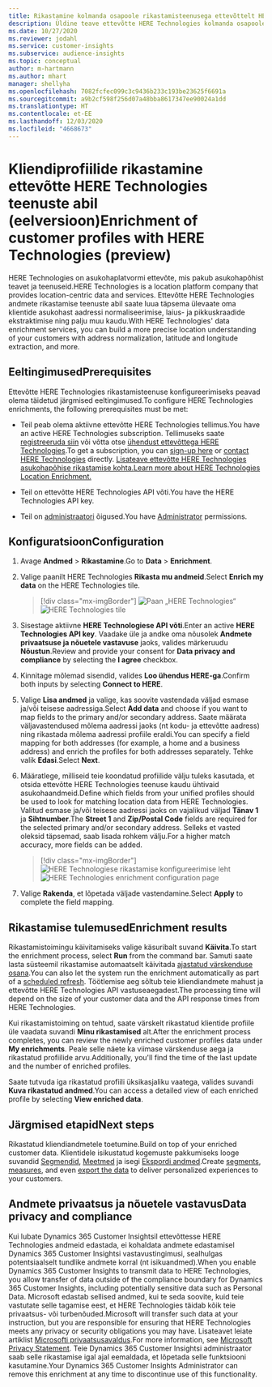 ```yaml
---
title: Rikastamine kolmanda osapoole rikastamisteenusega ettevõttelt HERE Technologies
description: Üldine teave ettevõtte HERE Technologies kolmanda osapoole rikastamise kohta.
ms.date: 10/27/2020
ms.reviewer: jodahl
ms.service: customer-insights
ms.subservice: audience-insights
ms.topic: conceptual
author: m-hartmann
ms.author: mhart
manager: shellyha
ms.openlocfilehash: 7082fcfec099c3c9436b233c193be23625f6691a
ms.sourcegitcommit: a9b2cf598f256d07a48bba8617347ee90024a1dd
ms.translationtype: HT
ms.contentlocale: et-EE
ms.lasthandoff: 12/03/2020
ms.locfileid: "4668673"
---
```

# <a name="enrichment-of-customer-profiles-with-here-technologies-preview"></a><span data-ttu-id="f8660-103">Kliendiprofiilide rikastamine ettevõtte HERE Technologies teenuste abil (eelversioon)</span><span class="sxs-lookup"><span data-stu-id="f8660-103">Enrichment of customer profiles with HERE Technologies (preview)</span></span>

<span data-ttu-id="f8660-104">HERE Technologies on asukohaplatvormi ettevõte, mis pakub asukohapõhist teavet ja teenuseid.</span><span class="sxs-lookup"><span data-stu-id="f8660-104">HERE Technologies is a location platform company that provides location-centric data and services.</span></span> <span data-ttu-id="f8660-105">Ettevõtte HERE Technologies andmete rikastamise teenuste abil saate luua täpsema ülevaate oma klientide asukohast aadressi normaliseerimise, laius- ja pikkuskraadide ekstraktimise ning palju muu kaudu.</span><span class="sxs-lookup"><span data-stu-id="f8660-105">With HERE Technologies' data enrichment services, you can build a more precise location understanding of your customers with address normalization, latitude and longitude extraction, and more.</span></span>

## <a name="prerequisites"></a><span data-ttu-id="f8660-106">Eeltingimused</span><span class="sxs-lookup"><span data-stu-id="f8660-106">Prerequisites</span></span>

<span data-ttu-id="f8660-107">Ettevõtte HERE Technologies rikastamisteenuse konfigureerimiseks peavad olema täidetud järgmised eeltingimused.</span><span class="sxs-lookup"><span data-stu-id="f8660-107">To configure HERE Technologies enrichments, the following prerequisites must be met:</span></span>

- <span data-ttu-id="f8660-108">Teil peab olema aktiivne ettevõtte HERE Technologies tellimus.</span><span class="sxs-lookup"><span data-stu-id="f8660-108">You have an active HERE Technologies subscription.</span></span> <span data-ttu-id="f8660-109">Tellimuseks saate [registreeruda siin](https://developer.here.com/sign-up?utm_medium=referral&utm_source=Microsoft-Dynamics-CI&create=Freemium-Basic) või võtta otse [ühendust ettevõttega HERE Technologies](https://developer.here.com/help?utm_medium=referral&utm_source=Microsoft-Dynamics-CI#how-can-we-help-you).</span><span class="sxs-lookup"><span data-stu-id="f8660-109">To get a subscription, you can [sign-up here](https://developer.here.com/sign-up?utm_medium=referral&utm_source=Microsoft-Dynamics-CI&create=Freemium-Basic) or [contact HERE Technologies](https://developer.here.com/help?utm_medium=referral&utm_source=Microsoft-Dynamics-CI#how-can-we-help-you) directly.</span></span> [<span data-ttu-id="f8660-110">Lisateave ettevõtte HERE Technologies asukohapõhise rikastamise kohta.</span><span class="sxs-lookup"><span data-stu-id="f8660-110">Learn more about HERE Technologies Location Enrichment.</span></span>](https://developer.here.com/location-enrichment?cid=Dev-MicrosoftDynamics-DB-0-Dev-&utm_source=MicrosoftDynamics&utm_medium=referral&utm_campaign=Online_Dev_ReferralMicrosoft)

- <span data-ttu-id="f8660-111">Teil on ettevõtte HERE Technologies API võti.</span><span class="sxs-lookup"><span data-stu-id="f8660-111">You have the HERE Technologies API key.</span></span>

- <span data-ttu-id="f8660-112">Teil on [administraatori](permissions.md#administrator) õigused.</span><span class="sxs-lookup"><span data-stu-id="f8660-112">You have [Administrator](permissions.md#administrator) permissions.</span></span>

## <a name="configuration"></a><span data-ttu-id="f8660-113">Konfiguratsioon</span><span class="sxs-lookup"><span data-stu-id="f8660-113">Configuration</span></span>

1. <span data-ttu-id="f8660-114">Avage **Andmed** > **Rikastamine**.</span><span class="sxs-lookup"><span data-stu-id="f8660-114">Go to **Data** > **Enrichment**.</span></span>

1. <span data-ttu-id="f8660-115">Valige paanilt HERE Technologies **Rikasta mu andmeid**.</span><span class="sxs-lookup"><span data-stu-id="f8660-115">Select **Enrich my data** on the HERE Technologies tile.</span></span>

   > [!div class="mx-imgBorder"]
   > <span data-ttu-id="f8660-116">![Paan „HERE Technologies“](media/HERE-tile.png "Paan „HERE Technologies“")</span><span class="sxs-lookup"><span data-stu-id="f8660-116">![HERE Technologies tile](media/HERE-tile.png "HERE Technologies tile")</span></span>

1. <span data-ttu-id="f8660-117">Sisestage aktiivne **HERE Technologiese API võti**.</span><span class="sxs-lookup"><span data-stu-id="f8660-117">Enter an active **HERE Technologies API key**.</span></span> <span data-ttu-id="f8660-118">Vaadake üle ja andke oma nõusolek **Andmete privaatsuse ja nõuetele vastavuse** jaoks, valides märkeruudu **Nõustun**.</span><span class="sxs-lookup"><span data-stu-id="f8660-118">Review and provide your consent for **Data privacy and compliance** by selecting the **I agree** checkbox.</span></span> 

1. <span data-ttu-id="f8660-119">Kinnitage mõlemad sisendid, valides **Loo ühendus HERE-ga**.</span><span class="sxs-lookup"><span data-stu-id="f8660-119">Confirm both inputs by selecting **Connect to HERE**.</span></span>

1. <span data-ttu-id="f8660-120">Valige **Lisa andmed** ja valige, kas soovite vastendada väljad esmase ja/või teisese aadressiga.</span><span class="sxs-lookup"><span data-stu-id="f8660-120">Select **Add data** and choose if you want to map fields to the primary and/or secondary address.</span></span> <span data-ttu-id="f8660-121">Saate määrata väljavastendused mõlema aadressi jaoks (nt kodu- ja ettevõtte aadress) ning rikastada mõlema aadressi profiile eraldi.</span><span class="sxs-lookup"><span data-stu-id="f8660-121">You can specify a field mapping for both addresses (for example, a home and a business address) and enrich the profiles for both addresses separately.</span></span> <span data-ttu-id="f8660-122">Tehke valik **Edasi**.</span><span class="sxs-lookup"><span data-stu-id="f8660-122">Select **Next**.</span></span>

1. <span data-ttu-id="f8660-123">Määratlege, milliseid teie koondatud profiilide välju tuleks kasutada, et otsida ettevõtte HERE Technologies teenuse kaudu ühtivaid asukohaandmeid.</span><span class="sxs-lookup"><span data-stu-id="f8660-123">Define which fields from your unified profiles should be used to look for matching location data from HERE Technologies.</span></span> <span data-ttu-id="f8660-124">Valitud esmase ja/või teisese aadressi jaoks on vajalikud väljad **Tänav 1** ja **Sihtnumber**.</span><span class="sxs-lookup"><span data-stu-id="f8660-124">The **Street 1** and **Zip/Postal Code** fields are required for the selected primary and/or secondary address.</span></span> <span data-ttu-id="f8660-125">Selleks et vasted oleksid täpsemad, saab lisada rohkem välju.</span><span class="sxs-lookup"><span data-stu-id="f8660-125">For a higher match accuracy, more fields can be added.</span></span>

   > [!div class="mx-imgBorder"]
   > <span data-ttu-id="f8660-126">![HERE Technologiese rikastamise konfigureerimise leht](media/enrichment-HERE-configuration.png "HERE Technologiese rikastamise konfigureerimise leht")</span><span class="sxs-lookup"><span data-stu-id="f8660-126">![HERE Technologies enrichment configuration page](media/enrichment-HERE-configuration.png "HERE Technologies enrichment configuration page")</span></span>

1. <span data-ttu-id="f8660-127">Valige **Rakenda**, et lõpetada väljade vastendamine.</span><span class="sxs-lookup"><span data-stu-id="f8660-127">Select **Apply** to complete the field mapping.</span></span>

## <a name="enrichment-results"></a><span data-ttu-id="f8660-128">Rikastamise tulemused</span><span class="sxs-lookup"><span data-stu-id="f8660-128">Enrichment results</span></span>

<span data-ttu-id="f8660-129">Rikastamistoimingu käivitamiseks valige käsuribalt suvand **Käivita**.</span><span class="sxs-lookup"><span data-stu-id="f8660-129">To start the enrichment process, select **Run** from the command bar.</span></span> <span data-ttu-id="f8660-130">Samuti saate lasta süsteemil rikastamise automaatselt käivitada [ajastatud värskenduse osana](system.md#schedule-tab).</span><span class="sxs-lookup"><span data-stu-id="f8660-130">You can also let the system run the enrichment automatically as part of a [scheduled refresh](system.md#schedule-tab).</span></span> <span data-ttu-id="f8660-131">Töötlemise aeg sõltub teie kliendiandmete mahust ja ettevõtte HERE Technologies API vastuseaegadest.</span><span class="sxs-lookup"><span data-stu-id="f8660-131">The processing time will depend on the size of your customer data and the API response times from HERE Technologies.</span></span>

<span data-ttu-id="f8660-132">Kui rikastamistoiming on tehtud, saate värskelt rikastatud klientide profiile üle vaadata suvandi **Minu rikastamised** alt.</span><span class="sxs-lookup"><span data-stu-id="f8660-132">After the enrichment process completes, you can review the newly enriched customer profiles data under **My enrichments**.</span></span> <span data-ttu-id="f8660-133">Peale selle näete ka viimase värskenduse aega ja rikastatud profiilide arvu.</span><span class="sxs-lookup"><span data-stu-id="f8660-133">Additionally, you'll find the time of the last update and the number of enriched profiles.</span></span>

<span data-ttu-id="f8660-134">Saate tutvuda iga rikastatud profiili üksikasjaliku vaatega, valides suvandi **Kuva rikastatud andmed**.</span><span class="sxs-lookup"><span data-stu-id="f8660-134">You can access a detailed view of each enriched profile by selecting **View enriched data**.</span></span>

## <a name="next-steps"></a><span data-ttu-id="f8660-135">Järgmised etapid</span><span class="sxs-lookup"><span data-stu-id="f8660-135">Next steps</span></span>

<span data-ttu-id="f8660-136">Rikastatud kliendiandmetele toetumine.</span><span class="sxs-lookup"><span data-stu-id="f8660-136">Build on top of your enriched customer data.</span></span> <span data-ttu-id="f8660-137">Klientidele isikustatud kogemuste pakkumiseks looge suvandid [Segmendid](segments.md), [Meetmed](measures.md) ja isegi [Ekspordi andmed](export-destinations.md).</span><span class="sxs-lookup"><span data-stu-id="f8660-137">Create [segments](segments.md), [measures](measures.md), and even [export the data](export-destinations.md) to deliver personalized experiences to your customers.</span></span>

## <a name="data-privacy-and-compliance"></a><span data-ttu-id="f8660-138">Andmete privaatsus ja nõuetele vastavus</span><span class="sxs-lookup"><span data-stu-id="f8660-138">Data privacy and compliance</span></span>

<span data-ttu-id="f8660-139">Kui lubate Dynamics 365 Customer Insightsil ettevõttesse HERE Technologies andmeid edastada, ei kohaldata andmete edastamisel Dynamics 365 Customer Insightsi vastavustingimusi, sealhulgas potentsiaalselt tundlike andmete korral (nt isikuandmed).</span><span class="sxs-lookup"><span data-stu-id="f8660-139">When you enable Dynamics 365 Customer Insights to transmit data to HERE Technologies, you allow transfer of data outside of the compliance boundary for Dynamics 365 Customer Insights, including potentially sensitive data such as Personal Data.</span></span> <span data-ttu-id="f8660-140">Microsoft edastab sellised andmed, kui te seda soovite, kuid teie vastutate selle tagamise eest, et HERE Technologies täidab kõik teie privaatsus- või turbenõuded.</span><span class="sxs-lookup"><span data-stu-id="f8660-140">Microsoft will transfer such data at your instruction, but you are responsible for ensuring that HERE Technologies meets any privacy or security obligations you may have.</span></span> <span data-ttu-id="f8660-141">Lisateavet leiate artiklist [Microsofti privaatsusavaldus](https://go.microsoft.com/fwlink/?linkid=396732).</span><span class="sxs-lookup"><span data-stu-id="f8660-141">For more information, see [Microsoft Privacy Statement](https://go.microsoft.com/fwlink/?linkid=396732).</span></span>
<span data-ttu-id="f8660-142">Teie Dynamics 365 Customer Insightsi administraator saab selle rikastamise igal ajal eemaldada, et lõpetada selle funktsiooni kasutamine.</span><span class="sxs-lookup"><span data-stu-id="f8660-142">Your Dynamics 365 Customer Insights Administrator can remove this enrichment at any time to discontinue use of this functionality.</span></span>

